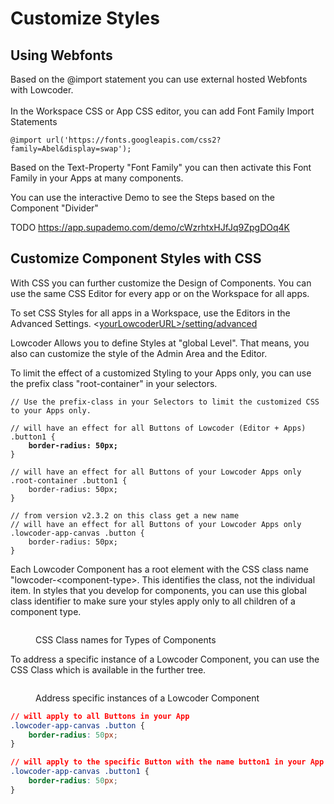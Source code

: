 # Customize Styles

## Using Webfonts

Based on the @import statement you can use external hosted Webfonts with Lowcoder.\
\
In the Workspace CSS or App CSS editor, you can add Font Family Import Statements

```
@import url('https://fonts.googleapis.com/css2?family=Abel&display=swap');
```

Based on the Text-Property "Font Family" you can then activate this Font Family in your Apps at many components.

You can use the interactive Demo to see the Steps based on the Component "Divider"

TODO https://app.supademo.com/demo/cWzrhtxHJfJq9ZpgDOq4K

## Customize Component Styles with CSS

With CSS you can further customize the Design of Components. You can use the same CSS Editor for every app or on the Workspace for all apps.

To set CSS Styles for all apps in a Workspace, use the Editors in the Advanced Settings. <[yourLowcoderURL>/setting/advanced](https://app.lowcoder.cloud/setting/advanced)

Lowcoder Allows you to define Styles at "global Level". That means, you also can customize the style of the Admin Area and the Editor.

To limit the effect of a customized Styling to your Apps only, you can use the prefix class "root-container" in your selectors.

<pre class="language-css"><code class="lang-css">// Use the prefix-class in your Selectors to limit the customized CSS to your Apps only.

// will have an effect for all Buttons of Lowcoder (Editor + Apps)
.button1 {
<strong>    border-radius: 50px;
</strong>}

// will have an effect for all Buttons of your Lowcoder Apps only
.root-container .button1 {
    border-radius: 50px;
}

// from version v2.3.2 on this class get a new name
// will have an effect for all Buttons of your Lowcoder Apps only
.lowcoder-app-canvas .button {
    border-radius: 50px;
}
</code></pre>

Each Lowcoder Component has a root element with the CSS class name "lowcoder-\<component-type>. This identifies the class, not the individual item. In styles that you develop for components, you can use this global class identifier to make sure your styles apply only to all children of a component type.

<figure><img src="../../.gitbook/assets/CSS Classes.webp" alt=""><figcaption><p>CSS Class names for Types of Components</p></figcaption></figure>

To address a specific instance of a Lowcoder Component, you can use the CSS Class which is available in the further tree.

<figure><img src="../../.gitbook/assets/CSS Class Selector.png" alt=""><figcaption><p>Address specific instances of a Lowcoder Component</p></figcaption></figure>

```css
// will apply to all Buttons in your App
.lowcoder-app-canvas .button {
    border-radius: 50px;
}

// will apply to the specific Button with the name button1 in your App
.lowcoder-app-canvas .button1 {
    border-radius: 50px;
}
```
